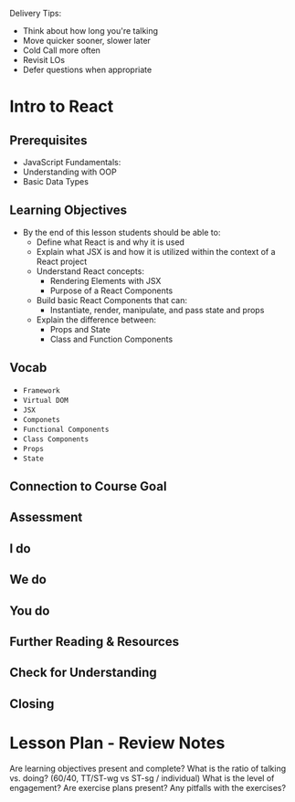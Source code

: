 Delivery Tips:

* Think about how long you're talking
* Move quicker sooner, slower later
* Cold Call more often
* Revisit LOs
* Defer questions when appropriate

# Intro to React

## Prerequisites
* JavaScript Fundamentals:
* Understanding with OOP
* Basic Data Types 

## Learning Objectives
* By the end of this lesson students should be able to:
	* Define what React is and why it is used
	* Explain what JSX is and how it is utilized within the context of a React project
	* Understand React concepts:
		* Rendering Elements with JSX
		* Purpose of a React Components
	* Build basic React Components that can:
		* Instantiate, render, manipulate, and pass state and props
	* Explain the difference between:
		* Props and State
		* Class and Function Components

## Vocab

* `Framework`
* `Virtual DOM`
* `JSX`
* `Componets`
* `Functional Components`
* `Class Components`
* `Props`
* `State`

## Connection to Course Goal

## Assessment

## I do

## We do

## You do

## Further Reading & Resources

## Check for Understanding

## Closing



# Lesson Plan - Review Notes
Are learning objectives present and complete?
What is the ratio of talking vs. doing? (60/40, TT/ST-wg vs ST-sg / individual)
What is the level of engagement?
Are exercise plans present?
Any pitfalls with the exercises? 